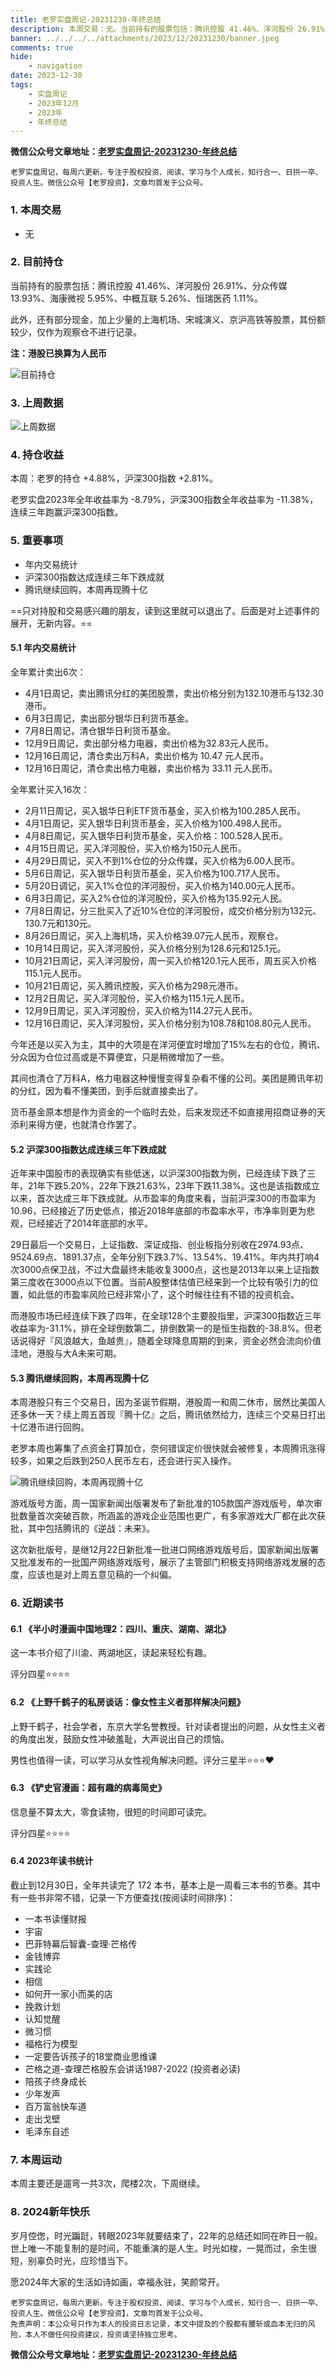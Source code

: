 ```yaml
---
title: 老罗实盘周记-20231230-年终总结
description: 本周交易：无。当前持有的股票包括：腾讯控股 41.46%、洋河股份 26.91%、分众传媒 13.93%、海康微视 5.95%、中概互联 5.26%、恒瑞医药 1.11%。此外，还有部分现金，加上少量的上海机场、宋城演义、京沪高铁等股票，其份额较少，仅作为观察仓不进行记录。本周：老罗的持仓 +4.88%，沪深300指数 +2.81%。老罗实盘2023年全年收益率为 -8.79%，沪深300指数全年收益率为 -11.38%，连续三年跑赢沪深300指数。
banner: ../../../../attachments/2023/12/20231230/banner.jpeg
comments: true
hide:
    - navigation
date: 2023-12-30
tags:
    - 实盘周记
    - 2023年12月
    - 2023年
    - 年终总结
---
```


__微信公众号文章地址：[老罗实盘周记-20231230-年终总结](https://mp.weixin.qq.com/s/6Da3TkpWJsxHs_wckHoGUg)__

```
老罗实盘周记，每周六更新。专注于股权投资、阅读、学习与个人成长，知行合一、日拱一卒、投资人生。微信公众号【老罗投资】，文章均首发于公众号。
```

### 1. 本周交易

+ 无

### 2. 目前持仓

当前持有的股票包括：腾讯控股 41.46%、洋河股份 26.91%、分众传媒 13.93%、海康微视 5.95%、中概互联 5.26%、恒瑞医药 1.11%。

此外，还有部分现金，加上少量的上海机场、宋城演义、京沪高铁等股票，其份额较少，仅作为观察仓不进行记录。

**注：港股已换算为人民币**

![目前持仓](../../../attachments/2023/12/20231230/1.jpg)

### 3. 上周数据

![上周数据](../../../attachments/2023/12/20231230/2.jpg)

### 4. 持仓收益

本周：老罗的持仓 <span class="red">+4.88%</span>，沪深300指数 <span class="red">+2.81%</span>。

老罗实盘2023年全年收益率为 <span class="green">-8.79%</span>，沪深300指数全年收益率为 <span class="green">-11.38%</span>，连续三年跑赢沪深300指数。

### 5. 重要事项

+ 年内交易统计
+ 沪深300指数达成连续三年下跌成就
+ 腾讯继续回购，本周再现腾十亿

==只对持股和交易感兴趣的朋友，读到这里就可以退出了。后面是对上述事件的展开，无新内容。==

#### 5.1 年内交易统计

全年累计卖出6次：

+ 4月1日周记，卖出腾讯分红的美团股票，卖出价格分别为132.10港币与132.30港币。
+ 6月3日周记，卖出部分银华日利货币基金。
+ 7月8日周记，清仓银华日利货币基金。
+ 12月9日周记，卖出部分格力电器，卖出价格为32.83元人民币。
+ 12月16日周记，清仓卖出万科A，卖出价格为 10.47 元人民币。
+ 12月16日周记，清仓卖出格力电器，卖出价格为 33.11 元人民币。

全年累计买入16次：

+ 2月11日周记，买入银华日利ETF货币基金，买入价格为100.285人民币。
+ 4月1日周记，买入银华日利货币基金，买入价格为100.498人民币。
+ 4月8日周记，买入银华日利货币基金，买入价格：100.528人民币。
+ 4月15日周记，买入洋河股份，买入价格为150元人民币。
+ 4月29日周记，买入不到1%仓位的分众传媒，买入价格为6.00人民币。
+ 5月6日周记，买入银华日利货币基金，买入价格为100.717人民币。
+ 5月20日调记，买入1%仓位的洋河股份，买入价格为140.00元人民币。
+ 6月3日周记，买入2%仓位的洋河股份，买入价格为135.92元人民。
+ 7月8日周记，分三批买入了近10%仓位的洋河股份，成交价格分别为132元、130.7元和130元。
+ 8月26日周记，买入上海机场，买入价格39.07元人民币，观察仓。
+ 10月14日周记，买入洋河股份，买入价格分别为128.6元和125.1元。
+ 10月21日周记，买入洋河股份，周一买入价格120.1元人民币，周五买入价格115.1元人民币。
+ 10月21日周记，买入腾讯控股，买入价格为298元港币。
+ 12月2日周记，买入洋河股份，买入价格为115.1元人民币。
+ 12月9日周记，买入洋河股份，买入价格为114.27元人民币。
+ 12月16日周记，买入洋河股份，买入价格分别为108.78和108.80元人民币。

今年还是以买入为主，其中的大项是在洋河便宜时增加了15%左右的仓位，腾讯、分众因为仓位过高或是不算便宜，只是稍微增加了一些。

其间也清仓了万科A，格力电器这种慢慢变得复杂看不懂的公司。美团是腾讯年初的分红，因为看不懂美团，到手后就直接卖出了。

货币基金原本想是作为资金的一个临时去处，后来发现还不如直接用招商证券的天添利来得方便，也就清仓作罢了。

#### 5.2 沪深300指数达成连续三年下跌成就

近年来中国股市的表现确实有些低迷，以沪深300指数为例，已经连续下跌了三年，21年下跌5.20%，22年下跌21.63%，23年下跌11.38%。这也是该指数成立以来，首次达成三年下跌成就。从市盈率的角度来看，当前沪深300的市盈率为10.96，已经接近了历史低点，接近2018年底部的市盈率水平，市净率则更为悲观，已经接近了2014年底部的水平。

29日最后一个交易日，上证指数、深证成指、创业板指分别收在2974.93点、9524.69点、1891.37点，全年分别下跌3.7%、13.54%、19.41%。年内共打响4次3000点保卫战，不过大盘最终未能收复3000点，这也是2013年以来上证指数第三度收在3000点以下位置。当前A股整体估值已经来到一个比较有吸引力的位置，如此低的市盈率风险已经非常小了，这个时候往往有不错的投资机会。

而港股市场已经连续下跌了四年，在全球128个主要股指里，沪深300指数近三年收益率为-31.1%，排在全球倒数第二，排倒数第一的是恒生指数的-38.8%。但老话说得好『风浪越大，鱼越贵』，随着全球降息周期的到来，资金必然会流向价值洼地，港股与大A未来可期。

#### 5.3 腾讯继续回购，本周再现腾十亿

本周港股只有三个交易日，因为圣诞节假期，港股周一和周二休市，居然比美国人还多休一天？续上周五首现『腾十亿』之后，腾讯依然给力，连续三个交易日打出十亿港币进行回购。

老罗本周也筹集了点资金打算加仓，奈何错误定价很快就会被修复，本周腾讯涨得较多，如果之后跌到250人民币左右，还会进行买入操作。

![腾讯继续回购，本周再现腾十亿](../../../attachments/2023/12/20231230/3.jpg)

游戏版号方面，周一国家新闻出版署发布了新批准的105款国产游戏版号，单次审批数量首次突破百款，所涵盖的游戏企业范围也更广，有多家游戏大厂都在此次获批，其中包括腾讯的《逆战：未来》。

这次新批版号，是继12月22日新批准一批进口网络游戏版号后，国家新闻出版署又批准发布的一批国产网络游戏版号，展示了主管部门积极支持网络游戏发展的态度，应该也是对上周五意见稿的一个纠偏。

### 6. 近期读书

#### 6.1 《半小时漫画中国地理2：四川、重庆、湖南、湖北》

这一本书介绍了川渝、两湖地区，读起来轻松有趣。

评分四星⭐️⭐️⭐️⭐️

#### 6.2 《上野千鹤子的私房谈话：像女性主义者那样解决问题》

上野千鹤子，社会学者，东京大学名誉教授。针对读者提出的问题，从女性主义者的角度出发，鼓励女性冲破羞耻，大声说出自己的烦恼。

男性也值得一读，可以学习从女性视角解决问题。评分三星半⭐️⭐️⭐️❤️

#### 6.3 《铲史官漫画：超有趣的病毒简史》

信息量不算太大，零食读物，很短的时间即可读完。

评分四星⭐️⭐️⭐️⭐️

#### 6.4 2023年读书统计

截止到12月30日，全年共读完了 172 本书，基本上是一周看三本书的节奏。其中有一些书非常不错，记录一下方便查找(按阅读时间排序)：

+ 一本书读懂财报
+ 宇宙
+ 巴菲特幕后智囊-查理·芒格传
+ 金钱博弈
+ 实践论
+ 相信
+ 如何开一家小而美的店
+ 挽救计划
+ 认知觉醒
+ 微习惯
+ 福格行为模型
+ 一定要告诉孩子的18堂商业思维课
+ 芒格之道-查理芒格股东会讲话1987-2022 <span class="red">(投资者必读)</span>
+ 陪孩子终身成长
+ 少年发声
+ 百万富翁快车道
+ 走出戈壁
+ 毛泽东自述

### 7. 本周运动

本周主要还是遛弯一共3次，爬楼2次，下周继续。

### 8. 2024新年快乐

岁月倥偬，时光蹁跹，转眼2023年就要结束了，22年的总结还如同在昨日一般。世上唯一不能复制的是时间，不能重演的是人生。时光如梭，一晃而过，余生很短，别辜负时光，应珍惜当下。

愿2024年大家的生活如诗如画，幸福永驻，笑颜常开。

```
老罗实盘周记，每周六更新。专注于股权投资、阅读、学习与个人成长，知行合一、日拱一卒、投资人生。微信公众号【老罗投资】，文章均首发于公众号。
免责声明：本公众号只作为本人的投资日志记录，本文中提及的个股都有腰斩或血本无归的风险，本人不做任何投资建议，投资请坚持独立思考。
```

__微信公众号文章地址：[老罗实盘周记-20231230-年终总结](https://mp.weixin.qq.com/s/6Da3TkpWJsxHs_wckHoGUg)__